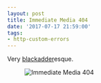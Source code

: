 ```yaml
---
layout: post
title: Immediate Media 404
date: '2017-07-17 21:59:00'
tags:
- http-custom-errors
---
```


Very [blackadder](https://www.bbc.co.uk/programmes/b006xxw3)esque.

<figure class="kg-card kg-image-card"><img src="https://frny.uk/l4n" class="kg-image" alt="Immediate Media 404"></figure>